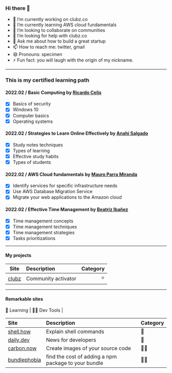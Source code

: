 ### Hi there 👋

- 🔭 I’m currently working on clubz.co
- 🌱 I’m currently learning AWS cloud fundamentals
- 👯 I’m looking to collaborate on communities
- 🤔 I’m looking for help with clubz.co
- 💬 Ask me about how to build a great startup
- 📫 How to reach me: twitter, gmail
- 😄 Pronouns: specimen
- ⚡ Fun fact: you will laugh with the origin of my nickname.

---

### This is my certified learning path

#### 2022.02 / Basic Computing by [Ricardo Celis](https://twitter.com/celismx)

- [x] Basics of security
- [x] Windows 10
- [x] Computer basics
- [x] Operating systems

#### 2022.02 / Strategies to Learn Online Effectively by [Anahí Salgado](https://twitter.com/anncode)

- [x] Study notes techniques
- [x] Types of learning
- [x] Effective study habits
- [x] Types of students
     
#### 2022.02 / AWS Cloud fundamentals by [Mauro Parra Miranda](https://github.com/mauropm)

- [x] Identify services for specific infrastructure needs
- [x] Use AWS Database Migration Service
- [x] Migrate your web applications to the Amazon cloud

#### 2022.02 / Effective Time Management by [Beatriz Ibañez](https://twitter.com/beatrixip)

- [x] Time management concepts
- [x] Time management techniques
- [x] Time management strategies
- [x] Tasks prioritizations

---

#### My projects

| Site        | Description           | Category  |
| ------------- |:-------------| -----:|
| [clubz](https://clubz.co)       | Community activator            | ⭐ |

---

#### Remarkable sites

📗 Learning | 👨‍🏫 Dev Tools | 

| Site                                     | Description                                          | Category  |
| :-------------                           |:-------------                                        | :-----|
| [shell.how](https://shell.how)           | Explain shell commands                               | 📗 |
| [daily.dev](https://daily.dev)           | News for developers                                  | 📗 |
| [carbon.now](https://carbon.now.sh)      | Create images of your source code                    | 👨‍🏫 |
| [bundlephobia](https://bundlephobia.com) | find the cost of adding a npm package to your bundle | 👨‍🏫 |
